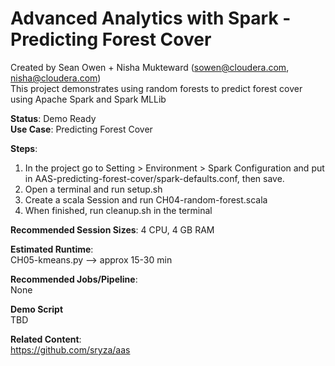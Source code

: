 # Advanced Analytics with Spark - Predicting Forest Cover
Created by Sean Owen + Nisha Mukteward (sowen@cloudera.com, nisha@cloudera.com)<br>
This project demonstrates using random forests to predict forest cover using Apache Spark and Spark MLLib

<b>Status</b>: Demo Ready<br>
<b>Use Case</b>: Predicting Forest Cover

<b>Steps</b>:<br>
1. In the project go to Setting > Environment > Spark Configuration and put in AAS-predicting-forest-cover/spark-defaults.conf, then save. 
2. Open a terminal and run setup.sh<br>
3. Create a scala Session and run CH04-random-forest.scala<br>
4. When finished, run cleanup.sh in the terminal<br>

<b>Recommended Session Sizes</b>: 4 CPU, 4 GB RAM

<b>Estimated Runtime</b>: <br>
CH05-kmeans.py --> approx 15-30 min 

<b>Recommended Jobs/Pipeline</b>:<br>
None

<b>Demo Script</b><br>
TBD

<b>Related Content</b>:<br>
https://github.com/sryza/aas

